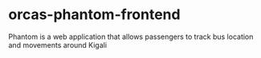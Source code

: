 # orcas-phantom-frontend
Phantom is a web application that allows passengers to track bus location and movements around Kigali
